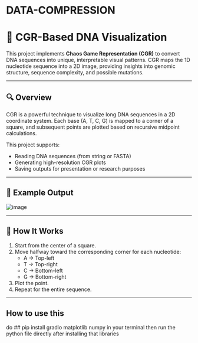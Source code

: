 # DATA-COMPRESSION
# 🧬 CGR-Based DNA Visualization

This project implements **Chaos Game Representation (CGR)** to convert DNA sequences into unique, interpretable visual patterns. CGR maps the 1D nucleotide sequence into a 2D image, providing insights into genomic structure, sequence complexity, and possible mutations.

---

## 🔍 Overview

CGR is a powerful technique to visualize long DNA sequences in a 2D coordinate system. Each base (A, T, C, G) is mapped to a corner of a square, and subsequent points are plotted based on recursive midpoint calculations.

This project supports:
- Reading DNA sequences (from string or FASTA)
- Generating high-resolution CGR plots
- Saving outputs for presentation or research purposes

---

## 🧪 Example Output

![image](https://github.com/user-attachments/assets/5793e97a-fc1c-47e7-a51c-95d6f66250b9)


---

## 🧠 How It Works

1. Start from the center of a square.
2. Move halfway toward the corresponding corner for each nucleotide:
   - A → Top-left
   - T → Top-right
   - C → Bottom-left
   - G → Bottom-right
3. Plot the point.
4. Repeat for the entire sequence.

---

## How to use this
do ## pip install gradio matplotlib numpy in your terminal
then run the python file directly after installing that libraries

